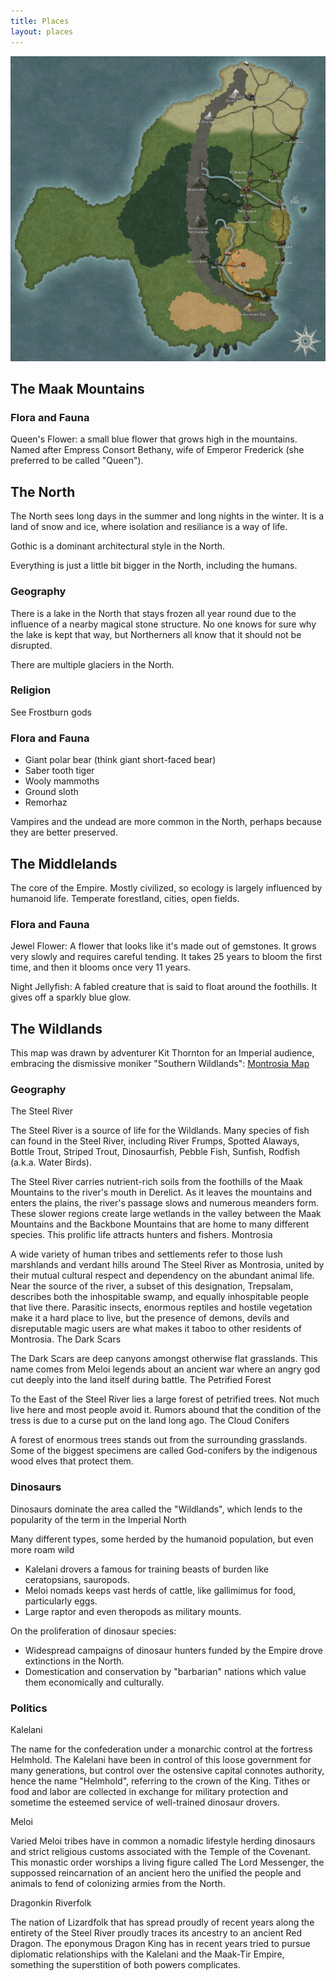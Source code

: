```yaml
---
title: Places
layout: places
---
```

<a href="https://dl.dropbox.com/scl/fi/t78i1z6yrfesxmpnqq46x/Maak-Tir.jpg?rlkey=p36njgisjbyhz1o7zjqslrzfk&st=bp7yhfvr&dl=0"><img class="headshot" src="img/maak_tir_small.jpg"></a>

## The Maak Mountains
### Flora and Fauna
Queen's Flower: a small blue flower that grows high in the mountains. Named after Empress Consort Bethany, wife of Emperor Frederick (she preferred to be called "Queen").

## The North
The North sees long days in the summer and long nights in the winter. It is a land of snow and ice, where isolation and resiliance is a way of life.

Gothic is a dominant architectural style in the North.

Everything is just a little bit bigger in the North, including the humans.

### Geography
There is a lake in the North that stays frozen all year round due to the influence of a nearby magical stone structure. No one knows for sure why the lake is kept that way, but Northerners all know that it should not be disrupted.

There are multiple glaciers in the North.

### Religion
See Frostburn gods

### Flora and Fauna
- Giant polar bear (think giant short-faced bear)
- Saber tooth tiger
- Wooly mammoths
- Ground sloth
- Remorhaz

Vampires and the undead are more common in the North, perhaps because they are better preserved.

## The Middlelands
The core of the Empire. Mostly civilized, so ecology is largely influenced by humanoid life. Temperate forestland, cities, open fields.

### Flora and Fauna

Jewel Flower: A flower that looks like it's made out of gemstones. It grows very slowly and requires careful tending. It takes 25 years to bloom the first time, and then it blooms once very 11 years.

Night Jellyfish: A fabled creature that is said to float around the foothills. It gives off a sparkly blue glow.

## The Wildlands
This map was drawn by adventurer Kit Thornton for an Imperial audience, embracing the dismissive moniker "Southern Wildlands": <a href="https://www.dropbox.com/scl/fi/jffqqc6c1a7l3ons6byy5/Wildlands_Map.PNG?rlkey=3qr3wnk6hihm08jmhl066x7ii&dl=0&raw=1">Montrosia Map</a>

### Geography
The Steel River

The Steel River is a source of life for the Wildlands. Many species of fish can found in the Steel River, including River Frumps, Spotted Alaways, Bottle Trout, Striped Trout, Dinosaurfish, Pebble Fish, Sunfish, Rodfish (a.k.a. Water Birds).

The Steel River carries nutrient-rich soils from the foothills of the Maak Mountains to the river's mouth in Derelict. As it leaves the mountains and enters the plains, the river's passage slows and numerous meanders form. These slower regions create large wetlands in the valley between the Maak Mountains and the Backbone Mountains that are home to many different species. This prolific life attracts hunters and fishers. 
Montrosia

A wide variety of human tribes and settlements refer to those lush marshlands and verdant hills around The Steel River as Montrosia, united by their mutual cultural respect and dependency on the abundant animal life. Near the source of the river, a subset of this designation, Trepsalam, describes both the inhospitable swamp, and equally inhospitable people that live there. Parasitic insects, enormous reptiles and hostile vegetation make it a hard place to live, but the presence of demons, devils and disreputable magic users are what makes it taboo to other residents of Montrosia.
The Dark Scars

The Dark Scars are deep canyons amongst otherwise flat grasslands. This name comes from Meloi legends about an ancient war where an angry god  cut deeply into the land itself during battle.
The Petrified Forest

To the East of the Steel River lies a large forest of petrified trees. Not much live here and most people avoid it. Rumors abound that the condition of the tress is due to a curse put on the land long ago.
The Cloud Conifers

A forest of enormous trees stands out from the surrounding grasslands. Some of the biggest specimens are called God-conifers by the indigenous wood elves that protect them. 

### Dinosaurs

Dinosaurs dominate the area called the "Wildlands", which lends to the popularity of the term in the Imperial North

Many different types, some herded by the humanoid population, but even more roam wild
- Kalelani drovers a famous for training beasts of burden like ceratopsians, sauropods.
- Meloi nomads keeps vast herds of cattle, like gallimimus for food, particularly eggs.
- Large raptor and even theropods as military mounts.

On the proliferation of dinosaur species:
- Widespread campaigns of dinosaur hunters funded by the Empire drove extinctions in the North.
- Domestication  and conservation by "barbarian" nations which value them economically and culturally.

### Politics
Kalelani

The name for the confederation under a monarchic control at the fortress Helmhold. The Kalelani have been in control of this loose government for many generations, but control over the ostensive capital connotes authority, hence the name "Helmhold", referring to the crown of the King. Tithes or food and labor are collected in exchange for military protection and sometime the esteemed service of well-trained dinosaur drovers.

Meloi

Varied Meloi tribes have in common a nomadic lifestyle herding dinosaurs and strict religious customs associated with the Temple of the Covenant. This monastic order worships a living figure called The Lord Messenger, the suppossed reincarnation of an ancient hero the unified the people and animals to fend of colonizing armies from the North.

Dragonkin Riverfolk

The nation of Lizardfolk that has spread proudly of recent years along the entirety of the Steel River proudly traces its ancestry to an ancient Red Dragon. The eponymous Dragon King has in recent years tried to pursue diplomatic relationships with the Kalelani and the Maak-Tir Empire, something the superstition of both powers complicates.